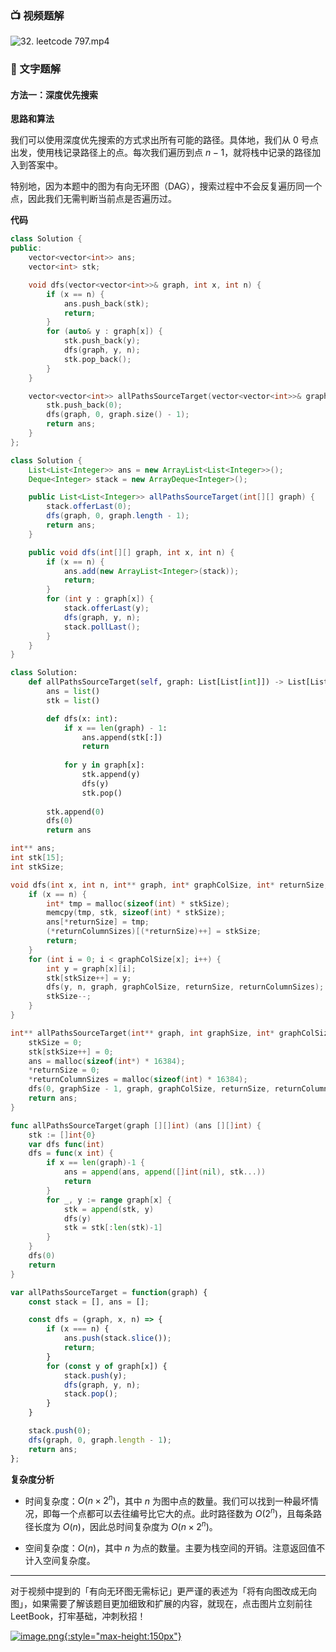 ### 📺 视频题解
![32. leetcode 797.mp4](a14edc71-3368-4eaf-93de-1d1f59bdfe2a)

### 📖 文字题解
#### 方法一：深度优先搜索

**思路和算法**

我们可以使用深度优先搜索的方式求出所有可能的路径。具体地，我们从 $0$ 号点出发，使用栈记录路径上的点。每次我们遍历到点 $n-1$，就将栈中记录的路径加入到答案中。

特别地，因为本题中的图为有向无环图（$\text{DAG}$），搜索过程中不会反复遍历同一个点，因此我们无需判断当前点是否遍历过。

**代码**

```C++ [sol1-C++]
class Solution {
public:
    vector<vector<int>> ans;
    vector<int> stk;

    void dfs(vector<vector<int>>& graph, int x, int n) {
        if (x == n) {
            ans.push_back(stk);
            return;
        }
        for (auto& y : graph[x]) {
            stk.push_back(y);
            dfs(graph, y, n);
            stk.pop_back();
        }
    }

    vector<vector<int>> allPathsSourceTarget(vector<vector<int>>& graph) {
        stk.push_back(0);
        dfs(graph, 0, graph.size() - 1);
        return ans;
    }
};
```

```Java [sol1-Java]
class Solution {
    List<List<Integer>> ans = new ArrayList<List<Integer>>();
    Deque<Integer> stack = new ArrayDeque<Integer>();

    public List<List<Integer>> allPathsSourceTarget(int[][] graph) {
        stack.offerLast(0);
        dfs(graph, 0, graph.length - 1);
        return ans;
    }

    public void dfs(int[][] graph, int x, int n) {
        if (x == n) {
            ans.add(new ArrayList<Integer>(stack));
            return;
        }
        for (int y : graph[x]) {
            stack.offerLast(y);
            dfs(graph, y, n);
            stack.pollLast();
        }
    }
}
```

```Python [sol1-Python3]
class Solution:
    def allPathsSourceTarget(self, graph: List[List[int]]) -> List[List[int]]:
        ans = list()
        stk = list()

        def dfs(x: int):
            if x == len(graph) - 1:
                ans.append(stk[:])
                return
            
            for y in graph[x]:
                stk.append(y)
                dfs(y)
                stk.pop()
        
        stk.append(0)
        dfs(0)
        return ans
```

```C [sol1-C]
int** ans;
int stk[15];
int stkSize;

void dfs(int x, int n, int** graph, int* graphColSize, int* returnSize, int** returnColumnSizes) {
    if (x == n) {
        int* tmp = malloc(sizeof(int) * stkSize);
        memcpy(tmp, stk, sizeof(int) * stkSize);
        ans[*returnSize] = tmp;
        (*returnColumnSizes)[(*returnSize)++] = stkSize;
        return;
    }
    for (int i = 0; i < graphColSize[x]; i++) {
        int y = graph[x][i];
        stk[stkSize++] = y;
        dfs(y, n, graph, graphColSize, returnSize, returnColumnSizes);
        stkSize--;
    }
}

int** allPathsSourceTarget(int** graph, int graphSize, int* graphColSize, int* returnSize, int** returnColumnSizes) {
    stkSize = 0;
    stk[stkSize++] = 0;
    ans = malloc(sizeof(int*) * 16384);
    *returnSize = 0;
    *returnColumnSizes = malloc(sizeof(int) * 16384);
    dfs(0, graphSize - 1, graph, graphColSize, returnSize, returnColumnSizes);
    return ans;
}
```

```go [sol1-Golang]
func allPathsSourceTarget(graph [][]int) (ans [][]int) {
    stk := []int{0}
    var dfs func(int)
    dfs = func(x int) {
        if x == len(graph)-1 {
            ans = append(ans, append([]int(nil), stk...))
            return
        }
        for _, y := range graph[x] {
            stk = append(stk, y)
            dfs(y)
            stk = stk[:len(stk)-1]
        }
    }
    dfs(0)
    return
}
```

```JavaScript [sol1-JavaScript]
var allPathsSourceTarget = function(graph) {
    const stack = [], ans = [];

    const dfs = (graph, x, n) => {
        if (x === n) {
            ans.push(stack.slice());
            return;
        }
        for (const y of graph[x]) {
            stack.push(y);
            dfs(graph, y, n);
            stack.pop();
        }
    }

    stack.push(0);
    dfs(graph, 0, graph.length - 1);
    return ans;
};
```

**复杂度分析**

- 时间复杂度：$O(n \times 2^n)$，其中 $n$ 为图中点的数量。我们可以找到一种最坏情况，即每一个点都可以去往编号比它大的点。此时路径数为 $O(2^n)$，且每条路径长度为 $O(n)$，因此总时间复杂度为 $O(n \times 2^n)$。

- 空间复杂度：$O(n)$，其中 $n$ 为点的数量。主要为栈空间的开销。注意返回值不计入空间复杂度。
---
对于视频中提到的「有向无环图无需标记」更严谨的表述为「将有向图改成无向图」，如果需要了解该题目更加细致和扩展的内容，就现在，点击图片立刻前往 LeetBook，打牢基础，冲刺秋招！

[![image.png](https://pic.leetcode-cn.com/1626759288-qtqMJf-image.png){:style="max-height:150px"}](https://leetcode-cn.com/leetbook/detail/graph/)